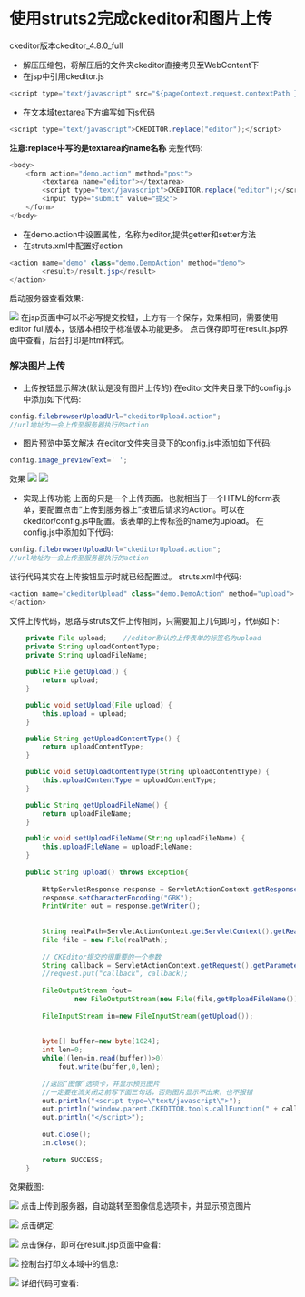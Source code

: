 # 使用struts2完成ckeditor和图片上传
ckeditor版本ckeditor_4.8.0_full
- 解压压缩包，将解压后的文件夹ckeditor直接拷贝至WebContent下
- 在jsp中引用ckeditor.js
```java
<script type="text/javascript" src="${pageContext.request.contextPath }/js/ckeditor/ckeditor.js"></script>
```
- 在文本域textarea下方编写如下js代码
```java
<script type="text/javascript">CKEDITOR.replace("editor");</script>
```
**注意:replace中写的是textarea的name名称**
完整代码:
```java
<body>
	<form action="demo.action" method="post">
		<textarea name="editor"></textarea>
		<script type="text/javascript">CKEDITOR.replace("editor");</script>
		<input type="submit" value="提交">
	</form>
</body>
```
- 在demo.action中设置属性，名称为editor,提供getter和setter方法
- 在struts.xml中配置好action
```java
<action name="demo" class="demo.DemoAction" method="demo">
		<result>/result.jsp</result>
</action>
```
启动服务器查看效果:

![](./_image/2018-01-18-14-13-27.jpg)
在jsp页面中可以不必写提交按钮，上方有一个保存，效果相同，需要使用editor full版本，该版本相较于标准版本功能更多。
点击保存即可在result.jsp界面中查看，后台打印是html样式。
### 解决图片上传
- 上传按钮显示解决(默认是没有图片上传的)
在editor文件夹目录下的config.js中添加如下代码:
```java
config.filebrowserUploadUrl="ckeditorUpload.action";
//url地址为一会上传至服务器执行的action
```
- 图片预览中英文解决
在editor文件夹目录下的config.js中添加如下代码:
```java
config.image_previewText=' ';
```
效果
![](./_image/2018-01-18-14-24-48.jpg)
![](./_image/2018-01-18-14-27-34.jpg)
- 实现上传功能
上面的只是一个上传页面。也就相当于一个HTML的form表单，要配置点击“上传到服务器上”按钮后请求的Action。可以在ckeditor/config.js中配置。该表单的上传标签的name为upload。
在config.js中添加如下代码:
```java
config.filebrowserUploadUrl="ckeditorUpload.action";
//url地址为一会上传至服务器执行的action
```
该行代码其实在上传按钮显示时就已经配置过。
struts.xml中代码:
```java
<action name="ckeditorUpload" class="demo.DemoAction" method="upload">
</action>
```
文件上传代码，思路与struts文件上传相同，只需要加上几句即可，代码如下:
```java
    private File upload;    //editor默认的上传表单的标签名为upload
	private String uploadContentType;
	private String uploadFileName;
	
	public File getUpload() {
		return upload;
	}

	public void setUpload(File upload) {
		this.upload = upload;
	}

	public String getUploadContentType() {
		return uploadContentType;
	}

	public void setUploadContentType(String uploadContentType) {
		this.uploadContentType = uploadContentType;
	}

	public String getUploadFileName() {
		return uploadFileName;
	}

	public void setUploadFileName(String uploadFileName) {
		this.uploadFileName = uploadFileName;
	}
	
	public String upload() throws Exception{
		
		HttpServletResponse response = ServletActionContext.getResponse();    
        response.setCharacterEncoding("GBK");    
        PrintWriter out = response.getWriter();  
		
		
		String realPath=ServletActionContext.getServletContext().getRealPath("/images");
		File file = new File(realPath);
		
		// CKEditor提交的很重要的一个参数    
		String callback = ServletActionContext.getRequest().getParameter("CKEditorFuncNum"); 
		//request.put("callback", callback);
		
		FileOutputStream fout=
                new FileOutputStream(new File(file,getUploadFileName()));
		
		FileInputStream in=new FileInputStream(getUpload());
		
		
		byte[] buffer=new byte[1024];
        int len=0;
        while((len=in.read(buffer))>0)
            fout.write(buffer,0,len);
        
        //返回“图像”选项卡，并显示预览图片
        //一定要在流关闭之前写下面三句话，否则图片显示不出来，也不报错
        out.println("<script type=\"text/javascript\">");    
        out.println("window.parent.CKEDITOR.tools.callFunction(" + callback + ",'" + ServletActionContext.getRequest().getContextPath() + "/images/" + uploadFileName + "','')");    
        out.println("</script>");
        
        out.close();
        in.close();
		
		return SUCCESS;
	}
```
效果截图:

![](./_image/2018-01-18-15-40-55.jpg)
点击上传到服务器，自动跳转至图像信息选项卡，并显示预览图片

![](./_image/2018-01-18-15-41-58.jpg)
点击确定:

![](./_image/2018-01-18-15-42-42.jpg)
点击保存，即可在result.jsp页面中查看:

![](./_image/2018-01-18-15-43-34.jpg)
控制台打印文本域中的信息:

![](./_image/2018-01-18-15-44-07.jpg)
详细代码可查看:[](https://github.com/wangwren/Struts-CKEditor/tree/master/CkeditorDemo)


